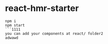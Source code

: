 # react-hmr-starter
```
npm i
npm start
```1111
you can add your components at react/ folder2
adwawd
